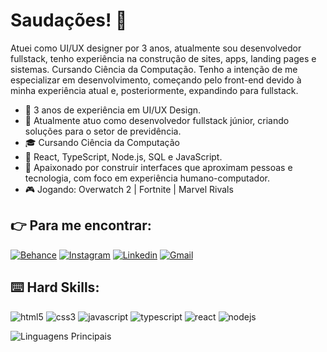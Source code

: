 
# Saudações! :vulcan_salute:

Atuei como UI/UX designer por 3 anos, atualmente sou desenvolvedor fullstack, tenho experiência na construção de sites, apps, landing pages e sistemas. Cursando Ciência da Computação. Tenho a intenção de me especializar em desenvolvimento, começando pelo front-end devido à minha experiência atual e, posteriormente, expandindo para fullstack.

- 🎨 3 anos de experiência em UI/UX Design.
- 💼 Atualmente atuo como desenvolvedor fullstack júnior, criando soluções para o setor de previdência.
- 🎓 Cursando Ciência da Computação
- 🌱 React, TypeScript, Node.js, SQL e JavaScript.
- 🧠 Apaixonado por construir interfaces que aproximam pessoas e tecnologia, com foco em experiência humano-computador.
- 🎮 Jogando: Overwatch 2 | Fortnite | Marvel Rivals


## :point_right: Para me encontrar:

[![Behance](https://img.shields.io/badge/Behance-000000?style=for-the-badge&logo=behance&logoColor=white)](https://www.behance.net/hadrielgomes)
[![Instagram](https://img.shields.io/badge/Instagram-E4405F?style=for-the-badge&logo=instagram&logoColor=white)](https://www.instagram.com/gomeshadriel/)
[![Linkedin](https://img.shields.io/badge/LinkedIn-0077B5?style=for-the-badge&logo=linkedin&logoColor=white)](https://www.linkedin.com/in/gomeshadriel/)
<a href="mailto:gomeshadriel@gmail.com">
[![Gmail](https://img.shields.io/badge/Gmail-DD2123?style=for-the-badge&logo=gmail&logoColor=white)](https://www.linkedin.com/in/gomeshadriel/)
</a>

## :keyboard: Hard Skills:

![html5](https://img.shields.io/badge/HTML5-E34F26?style=for-the-badge&logo=html5&logoColor=white)
![css3](https://img.shields.io/badge/CSS3-1572B6?style=for-the-badge&logo=css3&logoColor=white)
![javascript](https://img.shields.io/badge/JavaScript-323330?style=for-the-badge&logo=javascript&logoColor=F7DF1E)
![typescript](https://img.shields.io/badge/TypeScript-007ACC?style=for-the-badge&logo=typescript&logoColor=white)
![react](https://img.shields.io/badge/React-20232A?style=for-the-badge&logo=react&logoColor=61DAFB)
![nodejs](https://img.shields.io/badge/Node%20js-339933?style=for-the-badge&logo=nodedotjs&logoColor=white)



![Linguagens Principais](https://github-readme-stats.vercel.app/api/top-langs/?username=gomeshadriel&theme=tokyonight&hide_border=true&custom_title=Linguagens%20%Principais)
